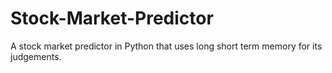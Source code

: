 # Stock-Market-Predictor
A stock market predictor in Python that uses long short term memory for its judgements.
